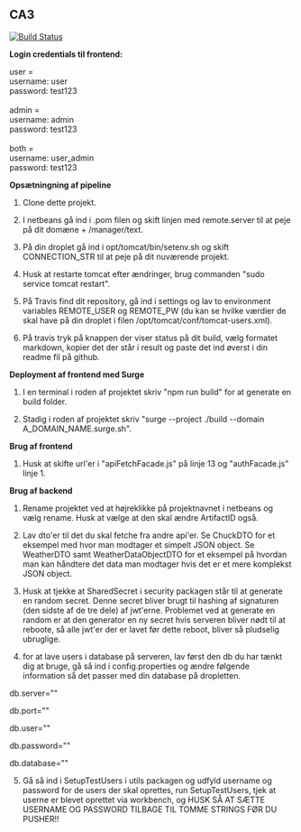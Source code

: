 ## CA3

[![Build Status](https://travis-ci.com/Frederiket1912/ca3_startcode_backend.svg?branch=master)](https://travis-ci.com/Frederiket1912/ca3_startcode_backend)

**Login credentials til frontend:**

user = 
<br>
username: user 
<br>
password: test123
<br><br>
admin = 
<br>
username: admin
<br>
password: test123
<br><br>
both = 
<br>
username: user_admin
<br>
password: test123
<br>

**Opsætningning af pipeline**

1) Clone dette projekt.

2) I netbeans gå ind i .pom filen og skift linjen med remote.server til at peje på dit domæne + /manager/text. 

3) På din droplet gå ind i opt/tomcat/bin/setenv.sh og skift CONNECTION_STR til at peje på dit nuværende projekt.

4) Husk at restarte tomcat efter ændringer, brug commanden "sudo service tomcat restart".

5) På Travis find dit repository, gå ind i settings og lav to environment variables REMOTE_USER og REMOTE_PW (du kan se hvilke værdier de skal have på din droplet i filen /opt/tomcat/conf/tomcat-users.xml).

6) På travis tryk på knappen der viser status på dit build, vælg formatet markdown, kopier det der står i result og paste det ind øverst i din readme fil på github.

**Deployment af frontend med Surge**

1) I en terminal i roden af projektet skriv "npm run build" for at generate en build folder.

2) Stadig i roden af projektet skriv "surge --project ./build --domain A_DOMAIN_NAME.surge.sh".

**Brug af frontend**

1) Husk at skifte url'er i "apiFetchFacade.js" på linje 13 og "authFacade.js" linje 1.

**Brug af backend**

1) Rename projektet ved at højreklikke på projektnavnet i netbeans og vælg rename. Husk at vælge at den skal ændre ArtifactID også.

2) Lav dto'er til det du skal fetche fra andre api'er. Se ChuckDTO for et eksempel med hvor man modtager et simpelt JSON object. Se WeatherDTO samt WeatherDataObjectDTO for et eksempel på hvordan man kan håndtere det data man modtager hvis det er et mere komplekst JSON object.

3) Husk at tjekke at SharedSecret i security packagen står til at generate en random secret. Denne secret bliver brugt til hashing af signaturen (den sidste af de tre dele) af jwt'erne. Problemet ved at generate en random er at den generator en ny secret hvis serveren bliver nødt til at reboote, så alle jwt'er der er lavet før dette reboot, bliver så pludselig ubruglige.

4) for at lave users i database på serveren, lav først den db du har tænkt dig at bruge, gå så ind i config.properties og ændre følgende information så det passer med din database på dropletten. 

db.server=""


db.port=""


db.user=""


db.password=""


db.database=""



5) Gå så ind i SetupTestUsers i utils packagen og udfyld username og password for de users der skal oprettes, run SetupTestUsers, tjek at userne er blevet oprettet via workbench, og HUSK SÅ AT SÆTTE USERNAME OG PASSWORD TILBAGE TIL TOMME STRINGS FØR DU PUSHER!!




